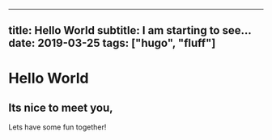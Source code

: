 
---
title: Hello World
subtitle: I am starting to see...
date: 2019-03-25
tags: ["hugo", "fluff"]
---

# Hello World

## Its nice to meet you, 

Lets have some fun together!